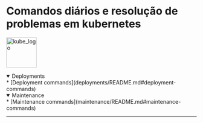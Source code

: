 # Comandos diários e resolução de problemas em kubernetes

<p align="left"><img src="https://www.vectorlogo.zone/logos/kubernetes/kubernetes-icon.svg" width="80" alt="kube_logo"></p>

<details open>
<summary>Deployments</summary>
* [Deployment commands](deployments/README.md#deployment-commands)
</details>

<details open>
<summary>Maintenance</summary>
* [Maintenance commands](maintenance/README.md#maintenance-commands)
</details>

---